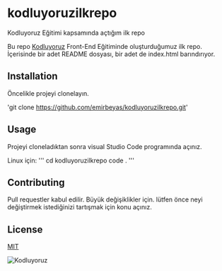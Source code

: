 # kodluyoruzilkrepo
Kodluyoruz Eğitimi kapsamında açtığım ilk repo

Bu repo [Kodluyoruz](https://www.patika.dev/tr) Front-End Eğitiminde oluşturduğumuz ilk repo. İçerisinde bir adet README dosyası, bir adet de index.html barındırıyor.

## Installation

Öncelikle projeyi clonelayın.

'git clone https://github.com/emirbeyas/kodluyoruzilkrepo.git'


## Usage
Projeyi cloneladıktan sonra visual Studio Code programında açınız.

Linux için:
'''
cd kodluyoruzilkrepo
code .
'''

## Contributing
Pull requestler kabul edilir. Büyük değişiklikler için. lütfen önce neyi değiştirmek istediğinizi tartışmak için konu açınız. 

## License

[MIT](https://choosealicense.com/)

![Kodluyoruz](https://sivilalan.com/wp-content/uploads/2019/03/27971846_748761281998348_2999043640998413504_n.png)